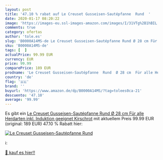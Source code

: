 ```yaml
---
layout: post
title: '47.10 % rabat auf Le Creuset Gusseisen-Sautépfanne  Rund  '
date: 2020-01-17 08:20:22
image: 'https://images-eu.ssl-images-amazon.com/images/I/31VTg%2B1hBIL._SL400_.jpg'
comments: true
category: ofertas
author: 'tole.es'
slug: 'B0000A14MS-de Le Creuset Gusseisen-Sautépfanne Rund Ø 28 cm Für alle...'
sku: 'B0000A14MS-de'
tags: [  ]
actualPrice: 99.99 EUR
currency: EUR
price: 99.99
comparePrice: 189 EUR
prodname: 'Le Creuset Gusseisen-Sautépfanne  Rund  Ø 28 cm  Für alle Herdarten inkl. Induktion geeignet  Kirschrot'
country: 'de'
flag: '🇩🇪'
brand: ''
buyurl: 'https://www.amazon.de/dp/B0000A14MS/?tag=tolees0ca-21'
descuento: '47.10'
average: '99.99'
---
```


Es gibt ein [Le Creuset Gusseisen-Sautépfanne  Rund  Ø 28 cm  Für alle Herdarten inkl. Induktion geeignet  Kirschrot](https://www.amazon.de/dp/B0000A14MS/?tag=tolees0ca-21) mit aktuellem Preis 99.99 EUR (original: 189 EUR) 47.10 % Rabatt hier:

[![Le Creuset Gusseisen-Sautépfanne  Rund  ](https://images-eu.ssl-images-amazon.com/images/I/31VTg%2B1hBIL._SL400_.jpg)](https://www.amazon.de/dp/B0000A14MS/?tag=tolees0ca-21)

ℹ️:


[🛒 kauf es hier!!](https://www.amazon.de/dp/B0000A14MS/?tag=tolees0ca-21)
